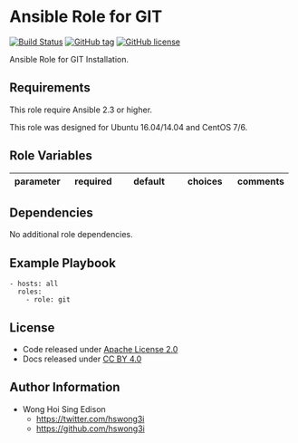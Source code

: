 Ansible Role for GIT
====================

[![Build Status](https://travis-ci.org/alvistack/ansible-role-git.svg?branch=master)](https://travis-ci.org/alvistack/ansible-role-git)
[![GitHub tag](https://img.shields.io/github/tag/alvistack/ansible-role-git.svg)](https://github.com/alvistack/ansible-role-git)
[![GitHub license](https://img.shields.io/github/license/alvistack/ansible-role-git.svg)](https://github.com/alvistack/ansible-role-git/blob/master/LICENSE)

Ansible Role for GIT Installation.

Requirements
------------

This role require Ansible 2.3 or higher.

This role was designed for Ubuntu 16.04/14.04 and CentOS 7/6.

Role Variables
--------------

<table>
<colgroup>
<col width="20%" />
<col width="20%" />
<col width="20%" />
<col width="20%" />
<col width="20%" />
</colgroup>
<thead>
<tr class="header">
<th>parameter</th>
<th>required</th>
<th>default</th>
<th>choices</th>
<th>comments</th>
</tr>
</thead>
<tbody>
</tbody>
</table>

Dependencies
------------

No additional role dependencies.

Example Playbook
----------------

    - hosts: all
      roles:
        - role: git

License
-------

-   Code released under [Apache License 2.0](https://github.com/alvistack/ansible-role-git/blob/master/LICENSE)
-   Docs released under [CC BY 4.0](http://creativecommons.org/licenses/by/4.0/)

Author Information
------------------

-   Wong Hoi Sing Edison
    -   <https://twitter.com/hswong3i>
    -   <https://github.com/hswong3i>

